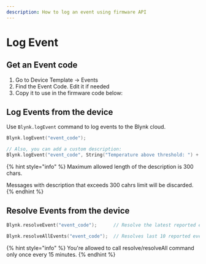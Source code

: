 ```yaml
---
description: How to log an event using firmware API
---
```


# Log Event

## Get an Event code

1. Go to Device Template -> Events
2. Find the Event Code. Edit it if needed
3. Copy it to use in the firmware code below:

## Log Events from the device

Use `Blynk.logEvent` command to log events to the Blynk cloud.

```cpp
Blynk.logEvent("event_code");

// Also, you can add a custom description:
Blynk.logEvent("event_code", String("Temperature above threshold: ") + temp);
```

{% hint style="info" %}
Maximum allowed length of the description is 300 chars.

Messages with description that exceeds 300 cahrs limit will be discarded.
{% endhint %}

## Resolve Events from the device

```cpp
Blynk.resolveEvent("event_code");      // Resolve the latest reported event with the given code

Blynk.resolveAllEvents("event_code");  // Resolves last 10 reported events with the given code
```

{% hint style="info" %}
You're allowed to call resolve/resolveAll command only once every 15 minutes.
{% endhint %}

